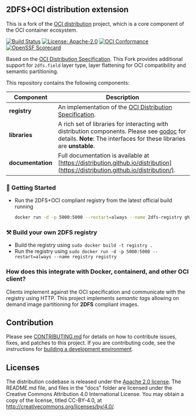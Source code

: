 ## 2DFS+OCI distribution extension

This is a fork of the [OCI distribution](https://github.com/distribution/distribution) project, which is a core component of the OCI container ecosystem.

[![Build Status](https://github.com/2DFS/2dfs-registry/workflows/build/badge.svg?branch=main&event=push)](https://github.com/2DFS/2dfs-registry/actions/workflows/build.yml?query=workflow%3Abuild)
[![License: Apache-2.0](https://img.shields.io/badge/License-Apache--2.0-blue.svg)](LICENSE)
[![OCI Conformance](https://github.com/2DFS/2dfs-registry/workflows/conformance/badge.svg)](https://github.com/2DFS/2dfs-registry/actions?query=workflow%3Aconformance)
[![OpenSSF Scorecard](https://api.securityscorecards.dev/projects/github.com/2DFS/2dfs-registry/badge)](https://securityscorecards.dev/viewer/?uri=github.com/2DFS/2dfs-registry)


Based on the [OCI Distribution Specification](https://github.com/opencontainers/distribution-spec).
This Fork provides additional support for `2dfs.field` layer type, layer flattening for OCI compatibility and semantic partitioning.  

This repository contains the following components:

|**Component**       |Description                                                                                                                                                                                         |
|--------------------|----------------------------------------------------------------------------------------------------------------------------------------------------------------------------------------------------|
| **registry**       | An implementation of the [OCI Distribution Specification](https://github.com/opencontainers/distribution-spec).                                                                                                 |
| **libraries**      | A rich set of libraries for interacting with distribution components. Please see [godoc](https://pkg.go.dev/github.com/2DFS/2dfs-registry) for details. **Note**: The interfaces for these libraries are **unstable**. |
| **documentation**  | Full documentation is available at [https://distribution.github.io/distribution](https://distribution.github.io/distribution/).

### 🚀 Getting Started 

- Run the 2DFS+OCI compliant registry from the latest official build running

  ```bash
  docker run -d -p 5000:5000 --restart=always --name 2dfs-registry ghcr.io/2dfs/2dfs-registry:edge
  ```

### ⚒️ Build your own 2DFS  registry 

- Build the registry using `sudo docker build -t registry .`
- Run the registry using `sudo docker run -d -p 5000:5000 --restart=always --name registry registry`

### How does this integrate with Docker, containerd, and other OCI client?

Clients implement against the OCI specification and communicate with the
registry using HTTP. 
This project implements *semantic tags* allowing on demand image partitioning for **2DFS** compliant images. 

## Contribution

Please see [CONTRIBUTING.md](CONTRIBUTING.md) for details on how to contribute
issues, fixes, and patches to this project. If you are contributing code, see
the instructions for [building a development environment](BUILDING.md).

## Licenses

The distribution codebase is released under the [Apache 2.0 license](LICENSE).
The README.md file, and files in the "docs" folder are licensed under the
Creative Commons Attribution 4.0 International License. You may obtain a
copy of the license, titled CC-BY-4.0, at http://creativecommons.org/licenses/by/4.0/.
